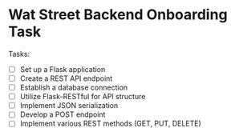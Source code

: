 # Wat Street Backend Onboarding Task

Tasks:

- [ ] Set up a Flask application
- [ ] Create a REST API endpoint
- [ ] Establish a database connection
- [ ] Utilize Flask-RESTful for API structure
- [ ] Implement JSON serialization
- [ ] Develop a POST endpoint
- [ ] Implement various REST methods (GET, PUT, DELETE)
